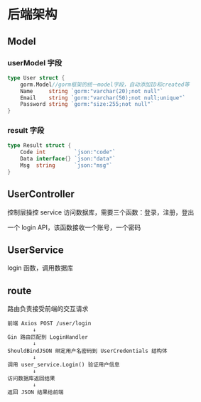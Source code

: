 # 后端架构

## Model

### userModel 字段

```go
type User struct {
    gorm.Model//gorm框架的统一model字段，自动添加ID和created等
    Name     string `gorm:"varchar(20);not null"`
    Email    string `gorm:"varchar(50);not null;unique"`
    Password string `gorm:"size:255;not null"`
}
```

### result 字段

```go
type Result struct {
    Code int         `json:"code"`
    Data interface{} `json:"data"`
    Msg  string      `json:"msg"`
}
```

## UserController

控制层操控 service 访问数据库，需要三个函数：登录，注册，登出

一个 login API，该函数接收一个账号，一个密码

## UserService

login 函数，调用数据库

## route

路由负责接受前端的交互请求

```
前端 Axios POST /user/login
        ↓
Gin 路由匹配到 LoginHandler
        ↓
ShouldBindJSON 绑定用户名密码到 UserCredentials 结构体
        ↓
调用 user_service.Login() 验证用户信息
        ↓
访问数据库返回结果
        ↓
返回 JSON 结果给前端
```
